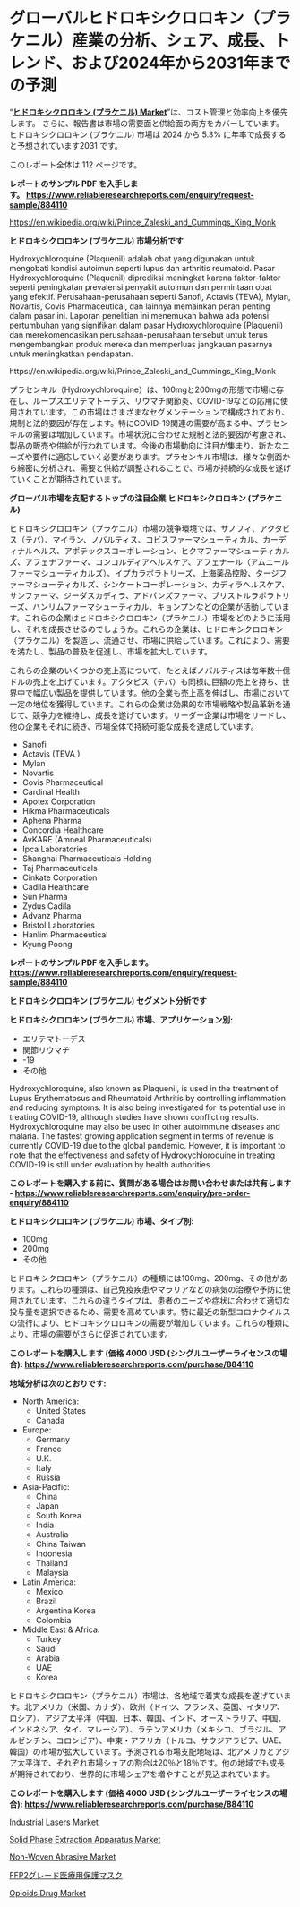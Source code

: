 <p><h1>グローバルヒドロキシクロロキン（プラケニル）産業の分析、シェア、成長、トレンド、および2024年から2031年までの予測</h1></p><p>&ldquo;<strong><a href="https://www.reliableresearchreports.com/hydroxychloroquine-plaquenil--r884110">ヒドロキシクロロキン (プラケニル) Market</a></strong>&rdquo;は、コスト管理と効率向上を優先します。 さらに、報告書は市場の需要面と供給面の両方をカバーしています。 ヒドロキシクロロキン (プラケニル) 市場は 2024 から 5.3% に年率で成長すると予想されています2031 です。</p>
<p>このレポート全体は 112 ページです。</p>
<p><strong>レポートのサンプル PDF を入手します。&nbsp;<a href="https://www.reliableresearchreports.com/enquiry/request-sample/884110">https://www.reliableresearchreports.com/enquiry/request-sample/884110</a></strong></p>
<p><a href="https://en.wikipedia.org/wiki/Prince_Zaleski_and_Cummings_King_Monk">https://en.wikipedia.org/wiki/Prince_Zaleski_and_Cummings_King_Monk</a></p>
<p><strong>ヒドロキシクロロキン (プラケニル) 市場分析です</strong></p>
<p><p>Hydroxychloroquine (Plaquenil) adalah obat yang digunakan untuk mengobati kondisi autoimun seperti lupus dan arthritis reumatoid. Pasar Hydroxychloroquine (Plaquenil) diprediksi meningkat karena faktor-faktor seperti peningkatan prevalensi penyakit autoimun dan permintaan obat yang efektif. Perusahaan-perusahaan seperti Sanofi, Actavis (TEVA), Mylan, Novartis, Covis Pharmaceutical, dan lainnya memainkan peran penting dalam pasar ini. Laporan penelitian ini menemukan bahwa ada potensi pertumbuhan yang signifikan dalam pasar Hydroxychloroquine (Plaquenil) dan merekomendasikan perusahaan-perusahaan tersebut untuk terus mengembangkan produk mereka dan memperluas jangkauan pasarnya untuk meningkatkan pendapatan.</p></p>
<p>https://en.wikipedia.org/wiki/Prince_Zaleski_and_Cummings_King_Monk</p>
<p><p>プラセンキル（Hydroxychloroquine）は、100mgと200mgの形態で市場に存在し、ループスエリテマトーデス、リウマチ関節炎、COVID-19などの応用に使用されています。この市場はさまざまなセグメンテーションで構成されており、規制と法的要因が存在します。特にCOVID-19関連の需要が高まる中、プラセンキルの需要は増加しています。市場状況に合わせた規制と法的要因が考慮され、製品の販売や供給が行われています。今後の市場動向に注目が集まり、新たなニーズや要件に適応していく必要があります。プラセンキル市場は、様々な側面から綿密に分析され、需要と供給が調整されることで、市場が持続的な成長を遂げていくことが期待されています。</p></p>
<p><strong>グローバル市場を支配するトップの注目企業 ヒドロキシクロロキン (プラケニル)</strong></p>
<p><p>ヒドロキシクロロキン（プラケニル）市場の競争環境では、サノフィ、アクタビス（テバ）、マイラン、ノバルティス、コビスファーマシューティカル、カーディナルヘルス、アポテックスコーポレーション、ヒクマファーマシューティカルズ、アフェナファーマ、コンコルディアヘルスケア、アフェナール（アムニールファーマシューティカルズ）、イプカラボラトリーズ、上海薬品控股、タージファーマシューティカルズ、シンケートコーポレーション、カディラヘルスケア、サンファーマ、ジーダスカディラ、アドバンズファーマ、ブリストルラボラトリーズ、ハンリムファーマシューティカル、キョンプンなどの企業が活動しています。これらの企業はヒドロキシクロロキン（プラケニル）市場をどのように活用し、それを成長させるのでしょうか。これらの企業は、ヒドロキシクロロキン（プラケニル）を製造し、流通させ、市場に供給しています。これにより、需要を満たし、製品の普及を促進し、市場を拡大しています。</p><p>これらの企業のいくつかの売上高について、たとえばノバルティスは毎年数十億ドルの売上を上げています。アクタビス（テバ）も同様に巨額の売上を持ち、世界中で幅広い製品を提供しています。他の企業も売上高を伸ばし、市場において一定の地位を獲得しています。これらの企業は効果的な市場戦略や製品革新を通じて、競争力を維持し、成長を遂げています。リーダー企業は市場をリードし、他の企業もそれに続き、市場全体で持続可能な成長を達成しています。</p></p>
<p><ul><li>Sanofi</li><li>Actavis (TEVA )</li><li>Mylan</li><li>Novartis</li><li>Covis Pharmaceutical</li><li>Cardinal Health</li><li>Apotex Corporation</li><li>Hikma Pharmaceuticals</li><li>Aphena Pharma</li><li>Concordia Healthcare</li><li>AvKARE (Amneal Pharmaceuticals)</li><li>Ipca Laboratories</li><li>Shanghai Pharmaceuticals Holding</li><li>Taj Pharmaceuticals</li><li>Cinkate Corporation</li><li>Cadila Healthcare</li><li>Sun Pharma</li><li>Zydus Cadila</li><li>Advanz Pharma</li><li>Bristol Laboratories</li><li>Hanlim Pharmaceutical</li><li>Kyung Poong</li></ul></p>
<p><strong>レポートのサンプル PDF を入手します。 <a href="https://www.reliableresearchreports.com/enquiry/request-sample/884110">https://www.reliableresearchreports.com/enquiry/request-sample/884110</a></strong></p>
<p><strong>ヒドロキシクロロキン (プラケニル) セグメント分析です</strong></p>
<p><strong>ヒドロキシクロロキン (プラケニル) 市場、アプリケーション別:</strong></p>
<p><ul><li>エリテマトーデス</li><li>関節リウマチ</li><li>-19</li><li>その他</li></ul></p>
<p><p>Hydroxychloroquine, also known as Plaquenil, is used in the treatment of Lupus Erythematosus and Rheumatoid Arthritis by controlling inflammation and reducing symptoms. It is also being investigated for its potential use in treating COVID-19, although studies have shown conflicting results. Hydroxychloroquine may also be used in other autoimmune diseases and malaria. The fastest growing application segment in terms of revenue is currently COVID-19 due to the global pandemic. However, it is important to note that the effectiveness and safety of Hydroxychloroquine in treating COVID-19 is still under evaluation by health authorities.</p></p>
<p><strong>このレポートを購入する前に、質問がある場合はお問い合わせまたは共有します - <a href="https://www.reliableresearchreports.com/enquiry/pre-order-enquiry/884110">https://www.reliableresearchreports.com/enquiry/pre-order-enquiry/884110</a></strong></p>
<p><strong>ヒドロキシクロロキン (プラケニル) 市場、タイプ別:</strong></p>
<p><ul><li>100mg</li><li>200mg</li><li>その他</li></ul></p>
<p><p>ヒドロキシクロロキン（プラケニル）の種類には100mg、200mg、その他があります。これらの種類は、自己免疫疾患やマラリアなどの病気の治療や予防に使用されています。これらの違うタイプは、患者のニーズや症状に合わせて適切な投与量を選択できるため、需要を高めています。特に最近の新型コロナウイルスの流行により、ヒドロキシクロロキンの需要が増加しています。これらの種類により、市場の需要がさらに促進されています。</p></p>
<p><strong>このレポートを購入します (価格 4000 USD (シングルユーザーライセンスの場合): <a href="https://www.reliableresearchreports.com/purchase/884110">https://www.reliableresearchreports.com/purchase/884110</a></strong></p>
<p><strong>地域分析は次のとおりです:</strong></p>
<p><ul>
    <li>
        North America:
        <ul>
            <li>United States</li>
            <li>Canada</li>
        </ul>
    </li>
    <li>
        Europe:
        <ul>
            <li>Germany</li>
            <li>France</li>
            <li>U.K.</li>
            <li>Italy</li>
            <li>Russia</li>
        </ul>
    </li>
    <li>
        Asia-Pacific:
        <ul>
            <li>China</li>
            <li>Japan</li>
            <li>South Korea</li>
            <li>India</li>
            <li>Australia</li>
            <li>China Taiwan</li>
            <li>Indonesia</li>
            <li>Thailand</li>
            <li>Malaysia</li>
        </ul>
    </li>
    <li>
        Latin America:
        <ul>
            <li>Mexico</li>
            <li>Brazil</li>
            <li>Argentina Korea</li>
            <li>Colombia</li>
        </ul>
    </li>
    <li>
        Middle East & Africa:
        <ul>
            <li>Turkey</li>
            <li>Saudi</li>
            <li>Arabia</li>
            <li>UAE</li>
            <li>Korea</li>
        </ul>
    </li>
    </ul></p>
<p><p>ヒドロキシクロロキン（プラケニル）市場は、各地域で着実な成長を遂げています。北アメリカ（米国、カナダ）、欧州（ドイツ、フランス、英国、イタリア、ロシア）、アジア太平洋（中国、日本、韓国、インド、オーストラリア、中国、インドネシア、タイ、マレーシア）、ラテンアメリカ（メキシコ、ブラジル、アルゼンチン、コロンビア）、中東・アフリカ（トルコ、サウジアラビア、UAE、韓国）の市場が拡大しています。予測される市場支配地域は、北アメリカとアジア太平洋で、それぞれ市場シェアの割合は20％と18％です。他の地域でも成長が期待されており、世界的に市場シェアを増やすことが見込まれています。</p></p>
<p><strong>このレポートを購入します (価格 4000 USD (シングルユーザーライセンスの場合): <a href="https://www.reliableresearchreports.com/purchase/884110">https://www.reliableresearchreports.com/purchase/884110</a></strong></p>
<p><p><a href="https://issuu.com/reportprime-2/docs/industrial-lasers-market-size-2030._e6d498f26bd636">Industrial Lasers Market</a></p><p><a href="https://github.com/luckyshygirl/Market-Research-Report-List-6/blob/main/solid-phase-extraction-apparatus-market.md">Solid Phase Extraction Apparatus Market</a></p><p><a href="https://issuu.com/reportprime-2/docs/non-woven-abrasive-market-size-2030_b51d0fd60a3cba">Non-Woven Abrasive Market</a></p><p><a href="https://github.com/mohamedbakry57/Market-Research-Report-List-5/blob/main/522182887371.md">FFP2グレード医療用保護マスク</a></p><p><a href="https://github.com/vimar16th/Market-Research-Report-List-6/blob/main/opioids-drug-market.md">Opioids Drug Market</a></p></p>